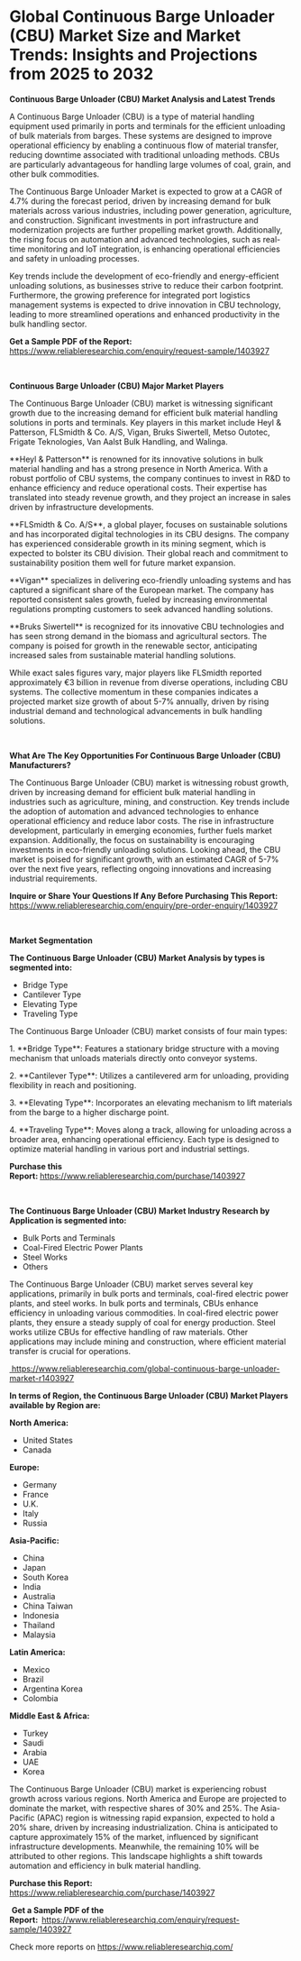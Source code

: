 <p><h1>Global Continuous Barge Unloader (CBU) Market Size and Market Trends: Insights and Projections from 2025 to 2032</h1></p><p><strong>Continuous Barge Unloader (CBU) Market Analysis and Latest Trends</strong></p>
<p><p>A Continuous Barge Unloader (CBU) is a type of material handling equipment used primarily in ports and terminals for the efficient unloading of bulk materials from barges. These systems are designed to improve operational efficiency by enabling a continuous flow of material transfer, reducing downtime associated with traditional unloading methods. CBUs are particularly advantageous for handling large volumes of coal, grain, and other bulk commodities.</p><p>The Continuous Barge Unloader Market is expected to grow at a CAGR of 4.7% during the forecast period, driven by increasing demand for bulk materials across various industries, including power generation, agriculture, and construction. Significant investments in port infrastructure and modernization projects are further propelling market growth. Additionally, the rising focus on automation and advanced technologies, such as real-time monitoring and IoT integration, is enhancing operational efficiencies and safety in unloading processes. </p><p>Key trends include the development of eco-friendly and energy-efficient unloading solutions, as businesses strive to reduce their carbon footprint. Furthermore, the growing preference for integrated port logistics management systems is expected to drive innovation in CBU technology, leading to more streamlined operations and enhanced productivity in the bulk handling sector.</p></p>
<p><strong>Get a Sample PDF of the Report:&nbsp;</strong> <a href="https://www.reliableresearchiq.com/enquiry/request-sample/1403927?utm_campaign=3299&utm_medium=2&utm_source=Github&utm_content=ia&utm_term=28032025&utm_id=continuous-barge-unloader-cbu">https://www.reliableresearchiq.com/enquiry/request-sample/1403927</a></p>
<p>&nbsp;</p>
<p><strong>Continuous Barge Unloader (CBU) Major Market Players</strong></p>
<p><p>The Continuous Barge Unloader (CBU) market is witnessing significant growth due to the increasing demand for efficient bulk material handling solutions in ports and terminals. Key players in this market include Heyl & Patterson, FLSmidth & Co. A/S, Vigan, Bruks Siwertell, Metso Outotec, Frigate Teknologies, Van Aalst Bulk Handling, and Walinga.</p><p>**Heyl & Patterson** is renowned for its innovative solutions in bulk material handling and has a strong presence in North America. With a robust portfolio of CBU systems, the company continues to invest in R&D to enhance efficiency and reduce operational costs. Their expertise has translated into steady revenue growth, and they project an increase in sales driven by infrastructure developments.</p><p>**FLSmidth & Co. A/S**, a global player, focuses on sustainable solutions and has incorporated digital technologies in its CBU designs. The company has experienced considerable growth in its mining segment, which is expected to bolster its CBU division. Their global reach and commitment to sustainability position them well for future market expansion.</p><p>**Vigan** specializes in delivering eco-friendly unloading systems and has captured a significant share of the European market. The company has reported consistent sales growth, fueled by increasing environmental regulations prompting customers to seek advanced handling solutions.</p><p>**Bruks Siwertell** is recognized for its innovative CBU technologies and has seen strong demand in the biomass and agricultural sectors. The company is poised for growth in the renewable sector, anticipating increased sales from sustainable material handling solutions.</p><p>While exact sales figures vary, major players like FLSmidth reported approximately €3 billion in revenue from diverse operations, including CBU systems. The collective momentum in these companies indicates a projected market size growth of about 5-7% annually, driven by rising industrial demand and technological advancements in bulk handling solutions.</p></p>
<p>&nbsp;</p>
<p><strong>What Are The Key Opportunities For Continuous Barge Unloader (CBU) Manufacturers?</strong></p>
<p><p>The Continuous Barge Unloader (CBU) market is witnessing robust growth, driven by increasing demand for efficient bulk material handling in industries such as agriculture, mining, and construction. Key trends include the adoption of automation and advanced technologies to enhance operational efficiency and reduce labor costs. The rise in infrastructure development, particularly in emerging economies, further fuels market expansion. Additionally, the focus on sustainability is encouraging investments in eco-friendly unloading solutions. Looking ahead, the CBU market is poised for significant growth, with an estimated CAGR of 5-7% over the next five years, reflecting ongoing innovations and increasing industrial requirements.</p></p>
<p><strong>Inquire or Share Your Questions If Any Before Purchasing This Report:</strong> <a href="https://www.reliableresearchiq.com/enquiry/pre-order-enquiry/1403927?utm_campaign=3299&utm_medium=2&utm_source=Github&utm_content=ia&utm_term=28032025&utm_id=continuous-barge-unloader-cbu">https://www.reliableresearchiq.com/enquiry/pre-order-enquiry/1403927</a></p>
<p>&nbsp;</p>
<p><strong>Market Segmentation</strong></p>
<p><strong>The Continuous Barge Unloader (CBU) Market Analysis by types is segmented into:</strong></p>
<p><ul><li>Bridge Type</li><li>Cantilever Type</li><li>Elevating Type</li><li>Traveling Type</li></ul></p>
<p><p>The Continuous Barge Unloader (CBU) market consists of four main types: </p><p>1. **Bridge Type**: Features a stationary bridge structure with a moving mechanism that unloads materials directly onto conveyor systems. </p><p>2. **Cantilever Type**: Utilizes a cantilevered arm for unloading, providing flexibility in reach and positioning. </p><p>3. **Elevating Type**: Incorporates an elevating mechanism to lift materials from the barge to a higher discharge point. </p><p>4. **Traveling Type**: Moves along a track, allowing for unloading across a broader area, enhancing operational efficiency. Each type is designed to optimize material handling in various port and industrial settings.</p></p>
<p><strong>Purchase this Report:&nbsp;</strong><a href="https://www.reliableresearchiq.com/purchase/1403927?utm_campaign=3299&utm_medium=2&utm_source=Github&utm_content=ia&utm_term=28032025&utm_id=continuous-barge-unloader-cbu">https://www.reliableresearchiq.com/purchase/1403927</a></p>
<p>&nbsp;</p>
<p><strong>The Continuous Barge Unloader (CBU) Market Industry Research by Application is segmented into:</strong></p>
<p><ul><li>Bulk Ports and Terminals</li><li>Coal-Fired Electric Power Plants</li><li>Steel Works</li><li>Others</li></ul></p>
<p><p>The Continuous Barge Unloader (CBU) market serves several key applications, primarily in bulk ports and terminals, coal-fired electric power plants, and steel works. In bulk ports and terminals, CBUs enhance efficiency in unloading various commodities. In coal-fired electric power plants, they ensure a steady supply of coal for energy production. Steel works utilize CBUs for effective handling of raw materials. Other applications may include mining and construction, where efficient material transfer is crucial for operations.</p></p>
<p><a href="https://www.reliableresearchiq.com/global-continuous-barge-unloader-market-r1403927?utm_campaign=3299&utm_medium=2&utm_source=Github&utm_content=ia&utm_term=28032025&utm_id=continuous-barge-unloader-cbu">&nbsp;https://www.reliableresearchiq.com/global-continuous-barge-unloader-market-r1403927</a></p>
<p><strong>In terms of Region, the Continuous Barge Unloader (CBU) Market Players available by Region are:</strong></p>
<p>
    <p> <strong> North America: </strong>
        <ul>
            <li>United States</li>
            <li>Canada</li>
        </ul>
        </p> 
    <p> <strong> Europe: </strong>
        <ul>
            <li>Germany</li>
            <li>France</li>
            <li>U.K.</li>
            <li>Italy</li>
            <li>Russia</li>
        </ul>
        </p> 
    <p> <strong> Asia-Pacific: </strong>
        <ul>
            <li>China</li>
            <li>Japan</li>
            <li>South Korea</li>
            <li>India</li>
            <li>Australia</li>
            <li>China Taiwan</li>
            <li>Indonesia</li>
            <li>Thailand</li>
            <li>Malaysia</li>
        </ul>
        </p> 
    <p> <strong> Latin America: </strong>
        <ul>
            <li>Mexico</li>
            <li>Brazil</li>
            <li>Argentina Korea</li>
            <li>Colombia</li>
        </ul>
        </p> 
    <p> <strong> Middle East & Africa: </strong>
        <ul>
            <li>Turkey</li>
            <li>Saudi</li>
            <li>Arabia</li>
            <li>UAE</li>
            <li>Korea</li>
        </ul>
    </p>
    </p>
<p><p>The Continuous Barge Unloader (CBU) market is experiencing robust growth across various regions. North America and Europe are projected to dominate the market, with respective shares of 30% and 25%. The Asia-Pacific (APAC) region is witnessing rapid expansion, expected to hold a 20% share, driven by increasing industrialization. China is anticipated to capture approximately 15% of the market, influenced by significant infrastructure developments. Meanwhile, the remaining 10% will be attributed to other regions. This landscape highlights a shift towards automation and efficiency in bulk material handling.</p></p>
<p><strong>Purchase this Report: </strong><a href="https://www.reliableresearchiq.com/purchase/1403927?utm_campaign=3299&utm_medium=2&utm_source=Github&utm_content=ia&utm_term=28032025&utm_id=continuous-barge-unloader-cbu">https://www.reliableresearchiq.com/purchase/1403927</a></p>
<p>&nbsp;<strong>Get a Sample PDF of the Report:&nbsp;&nbsp;</strong><a href="https://www.reliableresearchiq.com/enquiry/request-sample/1403927?utm_campaign=3299&utm_medium=2&utm_source=Github&utm_content=ia&utm_term=28032025&utm_id=continuous-barge-unloader-cbu">https://www.reliableresearchiq.com/enquiry/request-sample/1403927</a></p>
<p><strong></strong></p>
<p>Check more reports on <a href="https://www.reliableresearchiq.com/?utm_campaign=3299&utm_medium=2&utm_source=Github&utm_content=ia&utm_term=28032025&utm_id=continuous-barge-unloader-cbu">https://www.reliableresearchiq.com/</a></p>